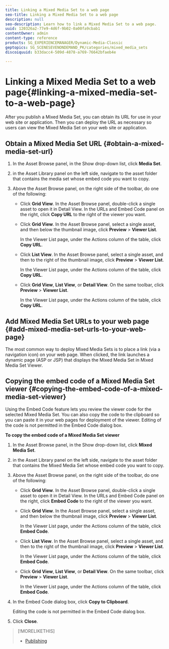 ```yaml
---
title: Linking a Mixed Media Set to a web page
seo-title: Linking a Mixed Media Set to a web page
description: null
seo-description: Learn how to link a Mixed Media Set to a web page.
uuid: 120326a2-77e9-4d6f-9b02-0a00fa9cbab1
contentOwner: admin
content-type: reference
products: SG_EXPERIENCEMANAGER/Dynamic-Media-Classic
geptopics: SG_SCENESEVENONDEMAND_PK/categories/mixed_media_sets
discoiquuid: b33dacc4-509d-4878-a769-76642bfaeb4e

---
```


# Linking a Mixed Media Set to a web page{#linking-a-mixed-media-set-to-a-web-page}

After you publish a Mixed Media Set, you can obtain its URL for use in your web site or application. Then you can deploy the URL as necessary so users can view the Mixed Media Set on your web site or application.

## Obtain a Mixed Media Set URL {#obtain-a-mixed-media-set-url}

1. In the Asset Browse panel, in the Show drop-down list, click **Media Set**.
1. in the Asset Library panel on the left side, navigate to the asset folder that contains the media set whose embed code you want to copy.
1. Above the Asset Browse panel, on the right side of the toolbar, do one of the following:

    * Click **Grid View**. In the Asset Browse panel, double-click a single asset to open it in Detail View. In the URLs and Embed Code panel on the right, click **Copy URL** to the right of the viewer you want.
    * Click **Grid View**. In the Asset Browse panel, select a single asset, and then below the thumbnail image, click **Preview** &gt; **Viewer List**.

      In the Viewer List page, under the Actions column of the table, click **Copy URL**.
    
    * Click **List View**. In the Asset Browse panel, select a single asset, and then to the right of the thumbnail image, click **Preview** &gt; **Viewer List**.

      In the Viewer List page, under the Actions column of the table, click **Copy URL**.
    
    * Click **Grid View**, **List View**, or **Detail View**. On the same toolbar, click **Preview** &gt; **Viewer List**.

      In the Viewer List page, under the Actions column of the table, click **Copy URL**.

## Add Mixed Media Set URLs to your web page {#add-mixed-media-set-urls-to-your-web-page}

The most common way to deploy Mixed Media Sets is to place a link (via a navigation icon) on your web page. When clicked, the link launches a dynamic page (ASP or JSP) that displays the Mixed Media Set in Mixed Media Set Viewer.

## Copying the embed code of a Mixed Media Set viewer {#copying-the-embed-code-of-a-mixed-media-set-viewer}

Using the Embed Code feature lets you review the viewer code for the selected Mixed Media Set. You can also copy the code to the clipboard so you can paste it in your web pages for deployment of the viewer. Editing of the code is not permitted in the Embed Code dialog box.

**To copy the embed code of a Mixed Media Set viewer**

1. In the Asset Browse panel, in the Show drop-down list, click **Mixed Media Set**.
1. in the Asset Library panel on the left side, navigate to the asset folder that contains the Mixed Media Set whose embed code you want to copy.
1. Above the Asset Browse panel, on the right side of the toolbar, do one of the following:

    * Click **Grid View**. In the Asset Browse panel, double-click a single asset to open it in Detail View. In the URLs and Embed Code panel on the right, click **Embed Code** to the right of the viewer you want.
    * Click **Grid View**. In the Asset Browse panel, select a single asset, and then below the thumbnail image, click **Preview** &gt; **Viewer List**.

      In the Viewer List page, under the Actions column of the table, click **Embed Code**.
    
    * Click **List View**. In the Asset Browse panel, select a single asset, and then to the right of the thumbnail image, click **Preview** &gt; **Viewer List**.

      In the Viewer List page, under the Actions column of the table, click **Embed Code**.
    
    * Click **Grid View**, **List View**, or **Detail View**. On the same toolbar, click **Preview** &gt; **Viewer List**.

      In the Viewer List page, under the Actions column of the table, click **Embed Code**.

1. In the Embed Code dialog box, click **Copy to Clipboard**.

   Editing the code is not permitted in the Embed Code dialog box.

1. Click **Close**.

>[!MORELIKETHIS]
>
>* [Publishing](publishing-files.md#publishing_files)
